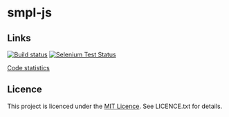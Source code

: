 smpl-js
=======

Links
-----

[![Build status](https://secure.travis-ci.org/vmeurisse/smpl-js.png?branch=master)](http://travis-ci.org/vmeurisse/smpl-js)
[![Selenium Test Status](https://saucelabs.com/buildstatus/smpl)](https://saucelabs.com/u/smpl)

[Code statistics](https://www.ohloh.net/p/smpl-js)

Licence
-------

This project is licenced under the [MIT Licence](http://en.wikipedia.org/wiki/MIT_License). See LICENCE.txt for details.
